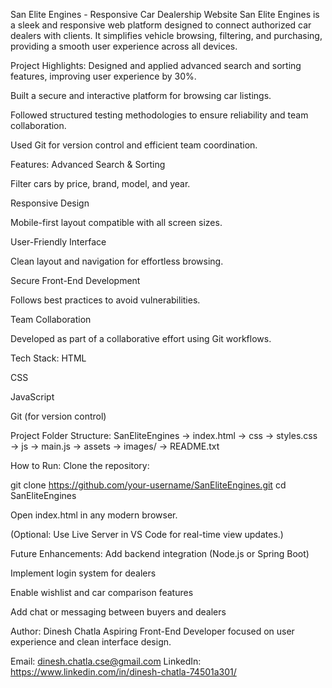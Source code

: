 San Elite Engines - Responsive Car Dealership Website
San Elite Engines is a sleek and responsive web platform designed to connect authorized car dealers with clients. It simplifies vehicle browsing, filtering, and purchasing, providing a smooth user experience across all devices.

Project Highlights:
Designed and applied advanced search and sorting features, improving user experience by 30%.

Built a secure and interactive platform for browsing car listings.

Followed structured testing methodologies to ensure reliability and team collaboration.

Used Git for version control and efficient team coordination.

Features:
Advanced Search & Sorting

Filter cars by price, brand, model, and year.

Responsive Design

Mobile-first layout compatible with all screen sizes.

User-Friendly Interface

Clean layout and navigation for effortless browsing.

Secure Front-End Development

Follows best practices to avoid vulnerabilities.

Team Collaboration

Developed as part of a collaborative effort using Git workflows.

Tech Stack:
HTML

CSS

JavaScript

Git (for version control)

Project Folder Structure:
SanEliteEngines
→ index.html
→ css
→ styles.css
→ js
→ main.js
→ assets
→ images/
→ README.txt

How to Run:
Clone the repository:

git clone https://github.com/your-username/SanEliteEngines.git
cd SanEliteEngines

Open index.html in any modern browser.

(Optional: Use Live Server in VS Code for real-time view updates.)

Future Enhancements:
Add backend integration (Node.js or Spring Boot)

Implement login system for dealers

Enable wishlist and car comparison features

Add chat or messaging between buyers and dealers

Author:
Dinesh Chatla
Aspiring Front-End Developer focused on user experience and clean interface design.

Email: dinesh.chatla.cse@gmail.com
LinkedIn: https://www.linkedin.com/in/dinesh-chatla-74501a301/
